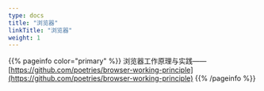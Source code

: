 ```yaml
---
type: docs
title: "浏览器"
linkTitle: "浏览器"
weight: 1
---
```


{{% pageinfo color="primary" %}}
浏览器工作原理与实践——[https://github.com/poetries/browser-working-principle](https://github.com/poetries/browser-working-principle)
{{% /pageinfo %}}
